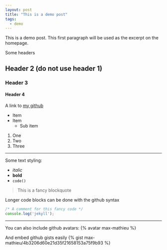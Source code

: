 ```yaml
---
layout: post
title: "This is a demo post"
tags:
  - demo
---
```

This is a demo post. This first paragraph will be used as the excerpt on the homepage.

Some headers

## Header 2 (do not use header 1)

### Header 3

#### Header 4

A link to [my github](https://github.com/max-mathieu)

- Item
- Item
  - Sub item

1. One
2. Two
3. Three

----

Some text styling:

- _italic_
- **bold**
- `code()`

> This is a fancy blockquote

Longer code blocks can be done with the github syntax

```javascript
/* A comment for this fancy code */
console.log('jekyll');
```

----

You can also include github avatars:
{% avatar max-mathieu %}

And embed github gists easily
{% gist max-mathieu/4b3206d60e21d35f21658153a75f9b93 %}


